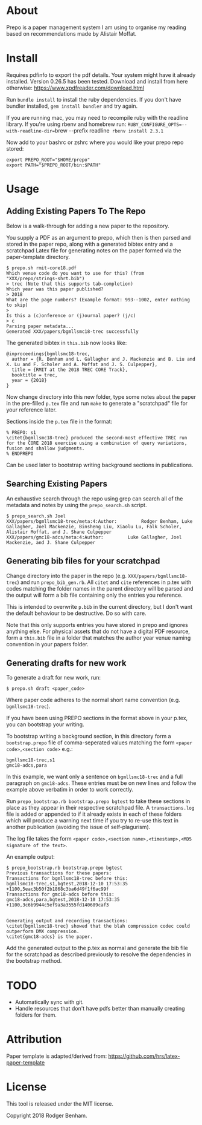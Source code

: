 # About

Prepo is a paper management system I am using to organise my reading based
on recommendations made by Alistair Moffat.

# Install

Requires pdfinfo to export the pdf details. 
Your system might have it already installed. Version 0.26.5 has been tested.
Download and install from here otherwise:
https://www.xpdfreader.com/download.html

Run `bundle install` to install the ruby dependencies.
If you don't have bundler installed, `gem install bundler` and try again.

If you are running mac, you may need to recompile ruby with the
readline library.
If you're using rbenv and homebrew run:
`RUBY_CONFIGURE_OPTS=--with-readline-dir=`brew --prefix readline` rbenv install 2.3.1`

Now add to your bashrc or zshrc where you would like your prepo repo stored:
```
export PREPO_ROOT="$HOME/prepo"
export PATH="$PREPO_ROOT/bin:$PATH"
```

# Usage

## Adding Existing Papers To The Repo

Below is a walk-through for adding a new paper to the repository.

You supply a PDF as an argument to prepo, which then is then parsed and stored
in the paper repo, along with a generated bibtex entry and a scratchpad Latex file for 
generating notes on the paper formed via the paper-template directory. 

```
$ prepo.sh rmit-core18.pdf
Which venue code do you want to use for this? (from "XXX/prepo/strings-shrt.bib")
> trec (Note that this supports tab-completion)
Which year was this paper published?
> 2018
What are the page numbers? (Example format: 993--1002, enter nothing to skip)
>
Is this a (c)onference or (j)ournal paper? (j/c)
> c
Parsing paper metadata...
Generated XXX/papers/bgmllsmc18-trec successfully
```

The generated bibtex in `this.bib` now looks like:
```
@inproceedings{bgmllsmc18-trec,
  author = {R. Benham and L. Gallagher and J. Mackenzie and B. Liu and X. Lu and F. Scholer and A. Moffat and J. S. Culpepper},
  title = {RMIT at the 2018 TREC CORE Track},
  booktitle = trec,
  year = {2018}
}
```
Now change directory into this new folder, type some notes about the paper in the pre-filled `p.tex` file and run `make` to generate a "scratchpad" file for your reference later.

Sections inside the `p.tex` file in the format:
```
% PREPO: s1
\citet{bgmllsmc18-trec} produced the second-most effective TREC run for the CORE 2018 exercise using a combination of query variations, fusion and shallow judgments.
% ENDPREPO
```

Can be used later to bootstrap writing background sections in publications. 

## Searching Existing Papers

An exhaustive search through the repo using grep can search all of the metadata 
and notes by using the `prepo_search.sh` script.

```
$ prepo_search.sh Joel
XXX/papers/bgmllsmc18-trec/meta:4:Author:         Rodger Benham, Luke Gallagher, Joel Mackenzie, Binsheng Liu, Xiaolu Lu, Falk Scholer, Alistair Moffat, and J. Shane Culpepper
XXX/papers/gmc18-adcs/meta:4:Author:         Luke Gallagher, Joel Mackenzie, and J. Shane Culpepper
```

## Generating bib files for your scratchpad 

Change directory into the paper in the repo (e.g. `XXX/papers/bgmllsmc18-trec`) and 
run `prepo_bib_gen.rb`. All `citet` and `cite` references in p.tex with codes matching
the folder names in the parent directory will be parsed and the output will form a 
bib file containing only the entries you reference.

This is intended to overwrite `p.bib` in the current directory, but I don't want the 
default behaviour to be destructive. Do so with care.

Note that this only supports entries you have stored in prepo and ignores anything else.
For physical assets that do not have a digital PDF resource, form a `this.bib` file
in a folder that matches the author year venue naming convention in your papers folder.

## Generating drafts for new work

To generate a draft for new work, run:

`$ prepo.sh draft <paper_code>`

Where paper code adheres to the normal short name convention (e.g. `bgmllsmc18-trec`).

If you have been using PREPO sections in the format above in your p.tex, you can bootstrap
your writing.

To bootstrap writing a background section, in this directory form a `bootstrap.prepo` file of comma-seperated values matching the form `<paper code>,<section code>` e.g.:
```
bgmllsmc18-trec,s1
gmc18-adcs,para
```
In this example, we want only a sentence on `bgmllsmc18-trec` and a full paragraph on `gmc18-adcs`. These entries must be on new lines and follow the example above verbatim in order to work correctly.

Run `prepo_bootstrap.rb bootstrap.prepo bgtest` to take these sections in place as they appear in their respective
scratchpad file. A `transactions.log` file is added or appended to if it already exists in each of these folders
which will produce a warning next time if you try to re-use this text in another publication (avoiding the issue of self-plagurism).

The log file takes the form `<paper code>,<section name>,<timestamp>,<MD5 signature of the text>`.

An example output:
```
$ prepo_bootstrap.rb bootstrap.prepo bgtest
Previous transactions for these papers:
Transactions for bgmllsmc18-trec before this:
bgmllsmc18-trec,s1,bgtest,2018-12-10 17:53:35 +1100,5eac3b50f2b1868c3ba6d49f1f6ac99f
Transactions for gmc18-adcs before this:
gmc18-adcs,para,bgtest,2018-12-10 17:53:35 +1100,3c6b9944c5ef9a3a3555fd140689caf3


Generating output and recording transactions:
\citet{bgmllsmc18-trec} showed that the blah compression codec could outperform DMX compression.
\citet{gmc18-adcs} is the paper.
```

Add the generated output to the p.tex as normal and generate the bib file for the scratchpad
as described previously to resolve the dependencies in the bootstrap method.

# TODO

- Automatically sync with git.
- Handle resources that don't have pdfs better than manually creating folders for them.

# Attribution

Paper template is adapted/derived from:
https://github.com/hrs/latex-paper-template

# License

This tool is released under the MIT license.

Copyright 2018 Rodger Benham.
